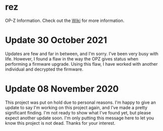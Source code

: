 # rez
OP-Z Information. Check out the [Wiki](https://github.com/billymeter/rez/wiki) for more information.

# Update 30 October 2021
Updates are few and far in between, and I'm sorry. I've been very busy with life. However, I found a flaw in the way the OPZ gives status when performing a firmware upgrade. Using this flaw, I have worked with another individual and decrypted the firmware.

# Update 08 November 2020
This project was put on hold due to personal reasons. I'm happy to give an update to say I'm working on this project again, and I've made a pretty significant finding. I'm not ready to show what I've found yet, but please expect another update soon. I'm only putting this message here to let you know this project is not dead. Thanks for your interest.
